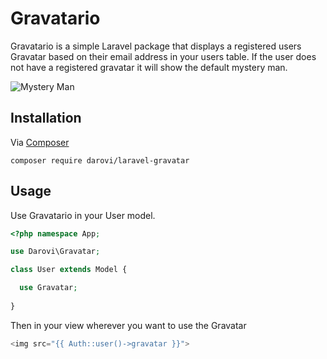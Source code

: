 # Gravatario

Gravatario is a simple Laravel package that displays a registered users Gravatar based on their email address in your users table.  If the user does not have a registered gravatar it will show the default mystery man.

![Mystery Man](https://secure.gravatar.com/avatar/6e600a1f5823cf4a7f267b709dc530a5?d=mm)

## Installation

Via [Composer](https://getcomposer.org/)

`composer require darovi/laravel-gravatar`

## Usage

Use Gravatario in your User model.

```php
<?php namespace App;

use Darovi\Gravatar;

class User extends Model {

  use Gravatar;
  
}
```

Then in your view wherever you want to use the Gravatar

```php
<img src="{{ Auth::user()->gravatar }}">
```
